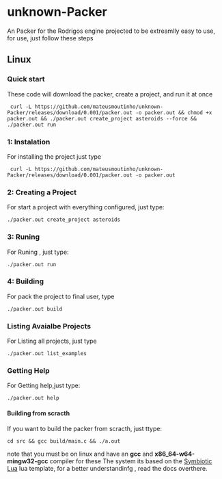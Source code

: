 # unknown-Packer
An Packer for the Rodrigos engine projected to be extreamlly
easy to use, for use, just follow these steps

## Linux


### Quick start

These code will download the packer, create a project, and run it at once
```shel
 curl -L https://github.com/mateusmoutinho/unknown-Packer/releases/download/0.001/packer.out -o packer.out && chmod +x packer.out && ./packer.out create_project asteroids --force && ./packer.out run

```
### 1: Instalation
For installing the project  just type

```shel
 curl -L https://github.com/mateusmoutinho/unknown-Packer/releases/download/0.001/packer.out -o packer.out
```

### 2: Creating a Project
For start a project with everything configured, just type:
```shel
./packer.out create_project asteroids
```

### 3: Runing
For Runing , just type:
```shel
./packer.out run
```


### 4: Building
For pack the project to final user, type
```shel
./packer.out build
```

### Listing Avaialbe Projects
For Listing all projects, just type

```shel
./packer.out list_examples
```
### Getting Help
For Getting help,just type:
```shel
./packer.out help
```




#### Building from scracth

If you want to build the packer from scracth, just ttype:
```shel
cd src && gcc build/main.c && ./a.out
```
note that you must be on linux  and have an **gcc** and  **x86_64-w64-mingw32-gcc** compiler
for these
The system its based on the [Symbiotic Lua](https://github.com/OUIsolutions/Symbiotic-Lua) lua template, for a better understandinfg , read  the docs overthere.
